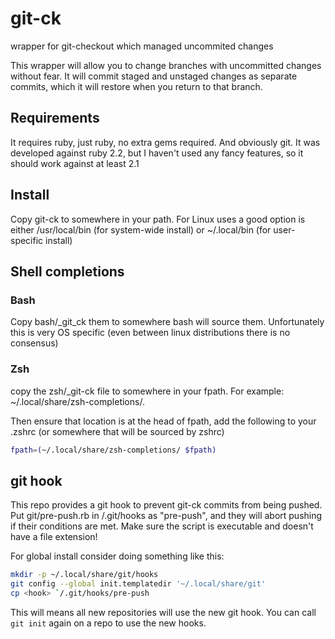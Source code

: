 # git-ck
wrapper for git-checkout which managed uncommited changes

This wrapper will allow you to change branches with uncommitted changes without fear. It will commit staged and unstaged changes as separate commits, which it will restore when you return to that branch.

## Requirements
It requires ruby, just ruby, no extra gems required. And obviously git.
It was developed against ruby 2.2, but I haven't used any fancy features, so it should work against at least 2.1

## Install
Copy git-ck to somewhere in your path. For Linux uses a good option is either /usr/local/bin (for system-wide install) or ~/.local/bin (for user-specific install)

## Shell completions
### Bash
Copy bash/\_git_ck them to somewhere bash will source them. Unfortunately this is very OS specific (even between linux distributions there is no consensus)

### Zsh
copy the zsh/\_git-ck file to somewhere in your fpath. For example: ~/.local/share/zsh-completions/.

Then ensure that location is at the head of fpath, add the following to your .zshrc (or somewhere that will be sourced by zshrc)

```zsh
fpath=(~/.local/share/zsh-completions/ $fpath)
```

## git hook
This repo provides a git hook to prevent git-ck commits from being pushed. Put git/pre-push.rb in <repo>/.git/hooks as "pre-push", and they will abort pushing if their conditions are met. Make sure the script is executable and doesn't have a file extension!

For global install consider doing something like this:
```sh
mkdir -p ~/.local/share/git/hooks
git config --global init.templatedir '~/.local/share/git'
cp <hook> `/.git/hooks/pre-push
```
This will means all new repositories will use the new git hook. You can call ```git init``` again on a repo to use the new hooks.
